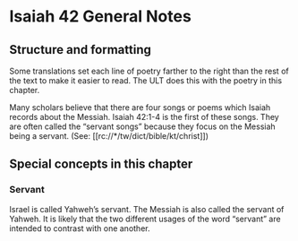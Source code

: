 # Isaiah 42 General Notes
## Structure and formatting

Some translations set each line of poetry farther to the right than the rest of the text to make it easier to read. The ULT does this with the poetry in this chapter.

Many scholars believe that there are four songs or poems which Isaiah records about the Messiah. Isaiah 42:1-4 is the first of these songs. They are often called the “servant songs” because they focus on the Messiah being a servant. (See: [[rc://*/tw/dict/bible/kt/christ]])

## Special concepts in this chapter

### Servant
Israel is called Yahweh’s servant. The Messiah is also called the servant of Yahweh. It is likely that the two different usages of the word “servant” are intended to contrast with one another.